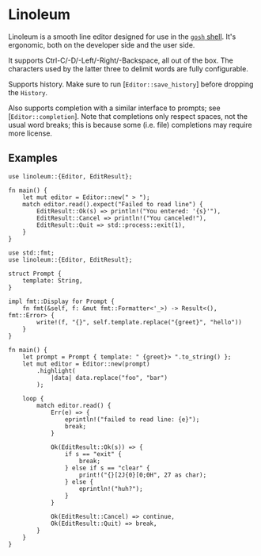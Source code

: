 # Linoleum

Linoleum is a smooth line editor designed for use in the [`gosh` shell](https://github.com/Kyllingene/gosh). It's ergonomic, both on the developer side and the user side.

It supports Ctrl-C/-D/-Left/-Right/-Backspace, all out of the box. The characters used by the latter three to delimit words are fully configurable.

Supports history. Make sure to run [`Editor::save_history`] before dropping the `History`.

Also supports completion with a similar interface to prompts; see [`Editor::completion`]. Note that completions only respect spaces, not the usual word breaks; this is because some (i.e. file) completions may require more license.

## Examples

```rust,no_run
use linoleum::{Editor, EditResult};

fn main() {
    let mut editor = Editor::new(" > ");
    match editor.read().expect("Failed to read line") {
        EditResult::Ok(s) => println!("You entered: '{s}'"),
        EditResult::Cancel => println!("You canceled!"),
        EditResult::Quit => std::process::exit(1),
    }
}
```

```rust,no_run
use std::fmt;
use linoleum::{Editor, EditResult};

struct Prompt {
    template: String,
}

impl fmt::Display for Prompt {
    fn fmt(&self, f: &mut fmt::Formatter<'_>) -> Result<(), fmt::Error> {
        write!(f, "{}", self.template.replace("{greet}", "hello"))
    }
}

fn main() {
    let prompt = Prompt { template: " {greet}> ".to_string() };
    let mut editor = Editor::new(prompt)
        .highlight(
            |data| data.replace("foo", "bar")
        );

    loop {
        match editor.read() {
            Err(e) => {
                eprintln!("failed to read line: {e}");
                break;
            }

            Ok(EditResult::Ok(s)) => {
                if s == "exit" {
                    break;
                } else if s == "clear" {
                    print!("{}[2J{0}[0;0H", 27 as char);
                } else {
                    eprintln!("huh?");
                }
            }

            Ok(EditResult::Cancel) => continue,
            Ok(EditResult::Quit) => break,
        }
    }
}
```

